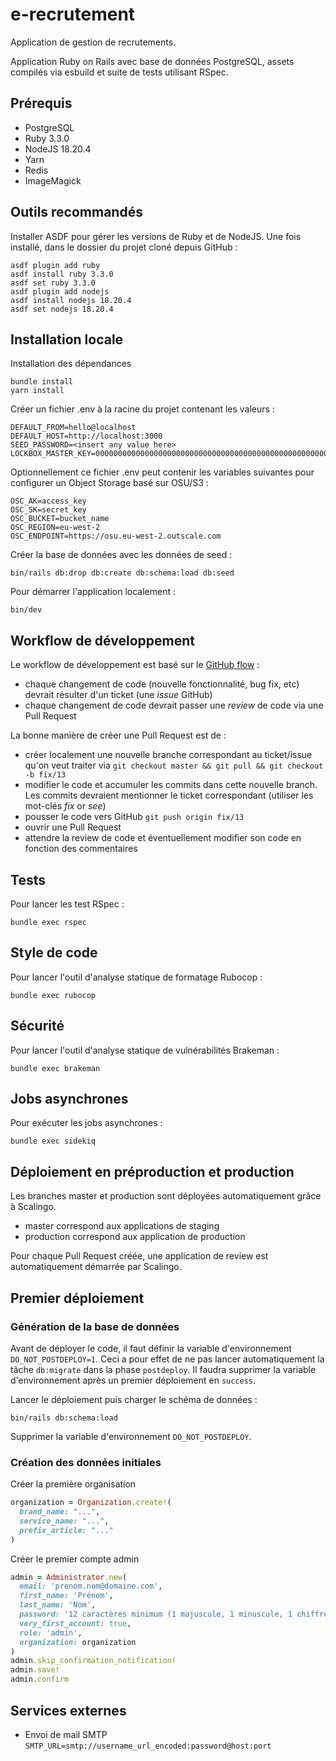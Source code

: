 # e-recrutement

Application de gestion de recrutements.

Application Ruby on Rails avec base de données PostgreSQL, assets compilés via esbuild et suite de tests utilisant RSpec.

## Prérequis

- PostgreSQL
- Ruby 3.3.0
- NodeJS 18.20.4
- Yarn
- Redis
- ImageMagick

## Outils recommandés

Installer ASDF pour gérer les versions de Ruby et de NodeJS.
Une fois installé, dans le dossier du projet cloné depuis GitHub :

```
asdf plugin add ruby
asdf install ruby 3.3.0
asdf set ruby 3.3.0
asdf plugin add nodejs
asdf install nodejs 18.20.4
asdf set nodejs 18.20.4
```

## Installation locale

Installation des dépendances

```
bundle install
yarn install
```

Créer un fichier .env à la racine du projet contenant les valeurs :

```
DEFAULT_FROM=hello@localhost
DEFAULT_HOST=http://localhost:3000
SEED_PASSWORD=<insert any value here>
LOCKBOX_MASTER_KEY=0000000000000000000000000000000000000000000000000000000000000000
```

Optionnellement ce fichier .env peut contenir les variables suivantes pour configurer un Object Storage basé sur OSU/S3 :

```
OSC_AK=access_key
OSC_SK=secret_key
OSC_BUCKET=bucket_name
OSC_REGION=eu-west-2
OSC_ENDPOINT=https://osu.eu-west-2.outscale.com
```

Créer la base de données avec les données de seed :

```
bin/rails db:drop db:create db:schema:load db:seed
```

Pour démarrer l'application localement :

```
bin/dev
```

## Workflow de développement

Le workflow de développement est basé sur le [GitHub flow](https://guides.github.com/introduction/flow/) :

- chaque changement de code (nouvelle fonctionnalité, bug fix, etc) devrait résulter d'un ticket (une _issue_ GitHub)
- chaque changement de code devrait passer une _review_ de code via une Pull Request

La bonne manière de créer une Pull Request est de :

- créer localement une nouvelle branche correspondant au ticket/issue qu'on veut traiter via `git checkout master && git pull && git checkout -b fix/13`
- modifier le code et accumuler les commits dans cette nouvelle branch. Les commits devraient mentionner le ticket correspondant (utiliser les mot-clés _fix_ or _see_)
- pousser le code vers GitHub `git push origin fix/13`
- ouvrir une Pull Request
- attendre la review de code et éventuellement modifier son code en fonction des commentaires

## Tests

Pour lancer les test RSpec :

```
bundle exec rspec
```

## Style de code

Pour lancer l'outil d'analyse statique de formatage Rubocop :

```
bundle exec rubocop
```

## Sécurité

Pour lancer l'outil d'analyse statique de vulnérabilités Brakeman :

```
bundle exec brakeman
```

## Jobs asynchrones

Pour exécuter les jobs asynchrones :

```
bundle exec sidekiq
```

## Déploiement en préproduction et production

Les branches master et production sont déployées automatiquement grâce à Scalingo.
- master correspond aux applications de staging
- production correspond aux application de production

Pour chaque Pull Request créée, une application de review est automatiquement démarrée par Scalingo.

## Premier déploiement

### Génération de la base de données

Avant de déployer le code, il faut définir la variable d'environnement `DO_NOT_POSTDEPLOY=1`.
Ceci a pour effet de ne pas lancer automatiquement la tâche `db:migrate` dans la phase `postdeploy`.
Il faudra supprimer la variable d'environnement après un premier déploiement en `success`.

Lancer le déploiement puis charger le schéma de données :

```
bin/rails db:schema:load
```

Supprimer la variable d'environnement `DO_NOT_POSTDEPLOY`.

### Création des données initiales

Créer la première organisation

```ruby
organization = Organization.create!(
  brand_name: "...",
  service_name: "...",
  prefix_article: "..."
)
```

Créer le premier compte admin

```ruby
admin = Administrator.new(
  email: 'prenom.nom@domaine.com',
  first_name: 'Prénom',
  last_name: 'Nom',
  password: '12 caractères minimum (1 majuscule, 1 minuscule, 1 chiffre et 1 caractère spécial)',
  very_first_account: true,
  role: 'admin',
  organization: organization
)
admin.skip_confirmation_notification!
admin.save!
admin.confirm
```

## Services externes

- Envoi de mail SMTP `SMTP_URL=smtp://username_url_encoded:password@host:port`

